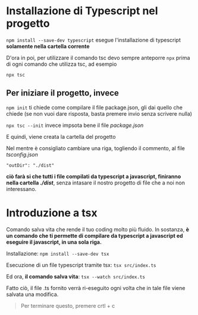 # Installazione di Typescript nel progetto

`npm install --save-dev typescript` esegue l'installazione di typescript **solamente nella cartella corrente**

D'ora in poi, per utilizzare il comando tsc devo sempre anteporre `npx` prima di ogni comando che utilizza tsc, ad esempio

`npx tsc`

## Per iniziare il progetto, invece

`npm init` ti chiede come compilare il file package.json, gli dai quello che chiede (se non vuoi dare risposta, basta premere invio senza scrivere nulla)

`npx tsc --init` invece impsota bene il file *package.json*

E quindi, viene creata la cartella del progetto

Nel mentre è consigliato cambiare una riga, togliendo il commento, al file *tsconfig.json*

`"outDir": "./dist"`

**ciò farà si che tutti i file compilati da typescript a javascript, finiranno nella cartella *./dist***, senza intasare il nostro progetto di file che a noi non interessano.

# Introduzione a tsx

Comando salva vita che rende il tuo coding molto più fluido. In sostanza, **è un comando che ti permette di compilare da typescript a javascript ed eseguire il javascript, in una sola riga.**

Installazione: `npm install --save-dev tsx`

Esecuzione di un file typescript tramite tsx: `tsx src/index.ts`

Ed ora, **il comando salva vita**: `tsx --watch src/index.ts`

Fatto ciò, il file .ts fornito verrà ri-eseguito ogni volta che in tale file viene salvata una modifica.

> Per terminare questo, premere crtl + c

